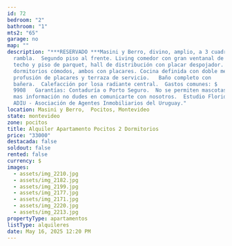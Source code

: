```yaml
---
id: 72
bedroom: "2"
bathroom: "1"
mts2: "65"
garage: no
map: ""
description: "***RESERVADO ***Masini y Berro, divino, amplio, a 3 cuadras de la
  rambla.  Segundo piso al frente. Living comedor con gran ventanal de piso a
  techo y piso de parquet, hall de distribución con placar despojador.  2
  dormitorios cómodos, ambos con placares. Cocina definida con doble mesada,
  profusión de placares y terraza de servicio.   Baño completo con
  bañera.  Calefacción por losa radiante central.  Gastos comunes: $
  9908   Garantías: Contaduría o Porto Seguro.  No se permiten mascotas.  Por
  mas información no dudes en comunicarte con nosotros.  Estudio Florida - Socio
  ADIU - Asociación de Agentes Inmobiliarios del Uruguay."
location: Masini y Berro,  Pocitos, Montevideo
state: montevideo
zone: pocitos
title: Alquiler Apartamento Pocitos 2 Dormitorios
price: "33000"
destacada: false
soldout: false
rented: false
currency: $
images:
  - assets/img_2210.jpg
  - assets/img_2182.jpg
  - assets/img_2199.jpg
  - assets/img_2177.jpg
  - assets/img_2171.jpg
  - assets/img_2220.jpg
  - assets/img_2213.jpg
propertyType: apartamentos
listType: alquileres
date: May 16, 2025 12:20 PM
---
```


